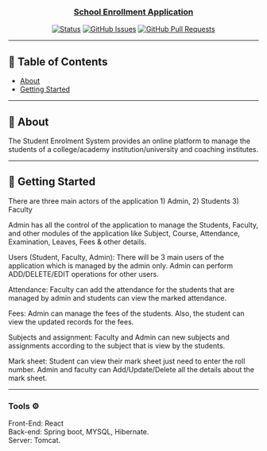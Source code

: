 <p align="center">
  <a href="" rel="noopener">
</p>

<h3 align="center">School Enrollment Application</h3>

<div align="center">

[![Status](https://img.shields.io/badge/status-active-success.svg)]()
[![GitHub Issues](https://img.shields.io/github/issues/UtkarshMish/school_enrollment.svg)](https://github.com/UtkarshMish/school_enrollment/issues)
[![GitHub Pull Requests](https://img.shields.io/github/issues-pr/UtkarshMish/school_enrollment.svg)](https://github.com/UtkarshMish/school_enrollment/pulls)

</div>

---

## 📝 Table of Contents

- [About](#about)
- [Getting Started](#getting_started)

---

## 🧐 About <a name = "about"></a>

The Student Enrolment System provides an online platform to manage the students of a college/academy institution/university and coaching institutes.

---

## 🏁 Getting Started <a name = "getting_started"></a>

There are three main actors of the application 1) Admin, 2) Students 3) Faculty

Admin has all the control of the application to manage the Students, Faculty, and other modules of the application like Subject, Course, Attendance, Examination, Leaves, Fees & other details.

Users (Student, Faculty, Admin): There will be 3 main users of the application which is managed by the admin only. Admin can perform ADD/DELETE/EDIT operations for other users.

Attendance: Faculty can add the attendance for the students that are managed by admin and students can view the marked attendance.

Fees: Admin can manage the fees of the students. Also, the student can view the updated records for the fees.

Subjects and assignment: Faculty and Admin can new subjects and assignments according to the subject that is view by the students.

Mark sheet: Student can view their mark sheet just need to enter the roll number. Admin and faculty can Add/Update/Delete all the details about the mark sheet.

---

### Tools ⚙️

Front-End: React \
Back-end: Spring boot, MYSQL, Hibernate. \
Server: Tomcat.
